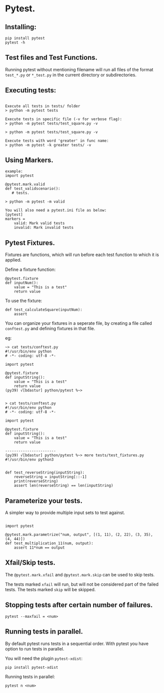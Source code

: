 # Pytest.


## Installing:
```
pip install pytest
pytest -h
```


## Test files and Test Functions.
Running pytest without mentioning filename will run all files of the format `test_*.py`
or `*_test.py` in the current directory or subdirectories.

## Executing tests:

```

Execute all tests in tests/ folder
> python -m pytest tests

Execute tests in specific file (-v for verbose flag):
> python -m pytest tests/test_square.py -v

> python -m pytest tests/test_square.py -v

Execute tests with word 'greater' in func name:
> python -m pytest -k greater tests/ -v

```

## Using Markers.

```
example:
import pytest

@pytest.mark.valid
def test_validscenario():
   # tests.

> python -m pytest -m valid

You will also need a pytest.ini file as below:
[pytest]
markers =
    valid: Mark valid tests
    invalid: Mark invalid tests

```

## Pytest Fixtures.
Fixtures are functions, which will run before each test function to which it is
applied.

Define a fixture function:

```
@pytest.fixture
def inputNum():
    value = "This is a test"
    return value
```

To use the fixture:

```
def test_calculateSquare(inputNum):
    assert
```

You can organize your fixtures in a seperate file, by creating a file called
`conftest.py` and defining fixtures in that file.

eg:
```
~> cat tests/conftest.py
#!/usr/bin/env python
# -*- coding: utf-8 -*-

import pytest

@pytest.fixture
def inputString():
    value = "This is a test"
    return value
(py39) √[bdastur] python/pytest %~>


> cat tests/conftest.py
#!/usr/bin/env python
# -*- coding: utf-8 -*-

import pytest

@pytest.fixture
def inputString():
    value = "This is a test"
    return value

-----------------------
(py39) √[bdastur] python/pytest %~> more tests/test_fixtures.py
#!/usr/bin/env python3


def test_reverseString(inputString):
    reverseString = inputString[::-1]
    print(reverseString)
    assert len(reverseString) == len(inputString)

```

## Parameterize your tests.
A simpler way to provide multiple input sets to test against.

```

import pytest

@pytest.mark.parametrize("num, output", [(1, 11), (2, 22), (3, 35), (4, 44)])
def test_multiplication_11(num, output):
    assert 11*num == output

```


## Xfail/Skip tests.

The `@pytest.mark.xfail` and `@pytest.mark.skip` can be used to skip tests.

The tests marked `xfail` will run, but will not be considered part of the failed tests.
The tests marked `skip` will be skipped.


## Stopping tests after certain number of failures.

```
pytest --maxfail = <num>

```

## Running tests in parallel.

By default pytest runs tests in a sequential order. With pytest you have option to run
tests in parallel.

You will need the plugin `pytest-xdist`:

```
pip install pytest-xdist
```

Running tests in parallel:

```
pytest n <num>
```








